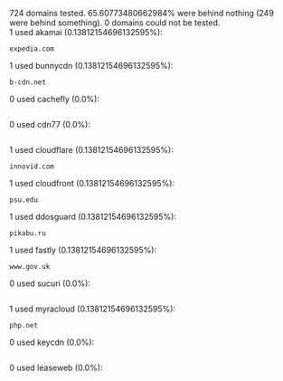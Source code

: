 724 domains tested. 65.60773480662984% were behind nothing (249 were behind something). 0 domains could not be tested.<br>
1 used akamai (0.13812154696132595%):
```
expedia.com
```

1 used bunnycdn (0.13812154696132595%):
```
b-cdn.net
```

0 used cachefly (0.0%):
```

```

0 used cdn77 (0.0%):
```

```

1 used cloudflare (0.13812154696132595%):
```
innovid.com
```

1 used cloudfront (0.13812154696132595%):
```
psu.edu
```

1 used ddosguard (0.13812154696132595%):
```
pikabu.ru
```

1 used fastly (0.13812154696132595%):
```
www.gov.uk
```

0 used sucuri (0.0%):
```

```

1 used myracloud (0.13812154696132595%):
```
php.net
```

0 used keycdn (0.0%):
```

```

0 used leaseweb (0.0%):
```

```
